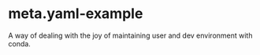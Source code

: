 # meta.yaml-example
A way of dealing with the joy of maintaining user and dev environment with conda.
